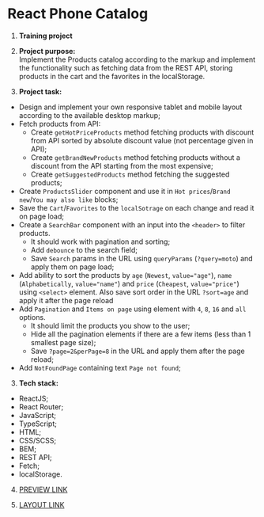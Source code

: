# React Phone Catalog
1. <b>Training project</b>

2. <b>Project purpose:</b> <br>
  Implement the Products catalog according to the markup and implement the functionality such as fetching data from the REST API, storing products in the cart and the favorites in the localStorage.

3. <b>Project task:</b> <br>
  - Design and implement your own responsive tablet and mobile layout according to the available desktop markup;
  - Fetch products from API:
      - Create `getHotPriceProducts` method fetching products with discount from API sorted by absolute discount value (not percentage given in API);
      - Create `getBrandNewProducts` method fetching products without a discount from the API starting from the most expensive;
      - Create `getSuggestedProducts` method fetching the suggested products;
  - Create `ProductsSlider` component and use it in `Hot prices`/`Brand new`/`You may also like` blocks;
  - Save the `Cart`/`Favorites` to the `localSotrage` on each change and read it on page load;
  - Create a `SearchBar` component with an input into the `<header>` to filter products.
      - It should work with pagination and sorting;
      - Add `debounce` to the search field;
      - Save `Search` params in the URL using `queryParams` (`?query=moto`) and apply them on page load;
  - Add ability to sort the products by `age` (`Newest`, `value="age"`), `name` (`Alphabetically`, `value="name"`) and `price` (`Cheapest`, `value="price"`) using `<select>` element. Also save sort order in the URL `?sort=age` and apply it after the page reload
  - Add `Pagination` and `Items on page` using element with `4`, `8`, `16` and `all` options.
      - It should limit the products you show to the user;
      - Hide all the pagination elements if there are a few items (less than 1 smallest page size);
      - Save `?page=2&perPage=8` in the URL and apply them after the page reload;
  - Add `NotFoundPage` containing text `Page not found`;

3. <b>Tech stack:</b> <br>
  - ReactJS;
  - React Router;
  - JavaScript;
  - TypeScript;
  - HTML;
  - CSS/SCSS;
  - BEM;
  - REST API;
  - Fetch;
  - localStorage.

4. [PREVIEW LINK](https://dmytro-lebedchenko.github.io/react_phone_catalog/#/)

5. [LAYOUT LINK](https://www.figma.com/file/uEetgWenSRxk9jgiym6Yzp/Phone-catalog-redesign?node-id=1%3A2&t=1CPKVPCJEz7E7J0I-0)
